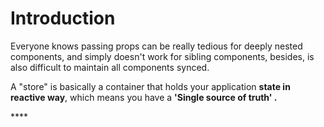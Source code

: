 # Introduction

Everyone knows passing props can be really tedious for deeply nested components, and simply doesn't work for sibling components, besides, is also difficult to maintain all components synced.

A "store" is basically a container that holds your application **state in reactive way**, which means you have a **'Single source of truth' .**

\*\*\*\*
